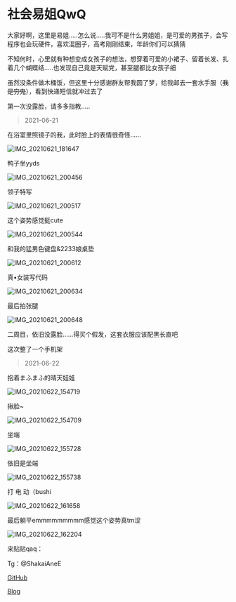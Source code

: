 # 社会易姐QwQ

大家好啊，这里是易姐.....怎么说.....我可不是什么男姐姐，是可爱的男孩子，会写程序也会玩硬件，喜欢混圈子，高考刚刚结束，年龄你们可以猜猜

不知何时，心里就有种想变成女孩子的想法，想穿着可爱的小裙子、留着长发、扎着几个蝴蝶结.....也发现自己竟是天赋党，甚至腿都比女孩子细

虽然没条件做木桶饭，但这里十分感谢群友帮我圆了梦，给我邮去一套水手服（~~我是穷鬼~~），看到快递短信就冲过去了

第一次没露脸，请多多指教.....

> 2021-06-21

在浴室里照镜子的我，此时脸上的表情很奇怪......

![IMG_20210621_181647](IMG_20210621_181647.jpg)

鸭子坐yyds

![IMG_20210621_200456](IMG_20210621_200456.jpg)

领子特写

![IMG_20210621_200517](IMG_20210621_200517.jpg)

这个姿势感觉挺cute

![IMG_20210621_200544](IMG_20210621_200544.jpg)

和我的猛男色键盘&2233娘桌垫

![IMG_20210621_200612](IMG_20210621_200612.jpg)

真•女装写代码

![IMG_20210621_200634](IMG_20210621_200634.jpg)

最后拍张腿

![IMG_20210621_200648](IMG_20210621_200648.jpg)

二周目，依旧没露脸......得买个假发，这套衣服应该配黑长直吧

这次整了一个手机架

> 2021-06-22

抱着まふまふ的晴天娃娃

![IMG_20210622_154719](IMG_20210622_154719.jpg)

揪脸~

![IMG_20210622_154709](IMG_20210622_154709.jpg)

坐端

![IMG_20210622_155728](IMG_20210622_155728.jpg)

依旧是坐端

![IMG_20210622_155738](IMG_20210622_155738.jpg)

打    电    动（bushi

![IMG_20210622_161658](IMG_20210622_161658.jpg)

最后躺平emmmmmmmmm感觉这个姿势真tm涩

![IMG_20210622_162204](IMG_20210622_162204.jpg)

来贴贴qaq：

Tg：@ShakaiAneE

[GitHub](https://github.com/SocialSisterYi)

[Blog](https://shakaianee.top/)
